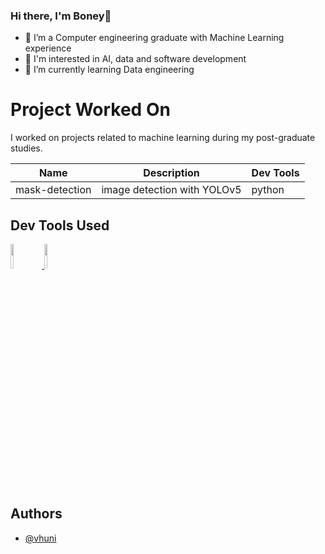 ### Hi there, I'm Boney👋

<!--
**vhuni/vhuni** is a ✨ _special_ ✨ repository because its `README.md` (this file) appears on your GitHub profile.

Here are some ideas to get you started:

- 🔭 I’m currently working on ...
- 🌱 I’m currently learning Data Engineering
- 👯 I’m looking to collaborate on ...
- 🤔 I’m looking for help with ...
- 💬 Ask me about ...
- 📫 How to reach me: ...
- 😄 Pronouns: ...
- ⚡ Fun fact: ...
-->


- 🌱 I’m a Computer engineering graduate with Machine Learning experience
- 🤔 I'm interested in AI, data and software development
- 🔭 I’m currently learning Data engineering 



# Project Worked On

I worked on projects related to machine learning during my post-graduate studies. 

| Name | Description | Dev Tools |
| ---- | ----------- | --------- |
| mask-detection | image detection with YOLOv5 | python |


## Dev Tools Used

<div>
    <a href="https://code.visualstudio.com/docs">
        <img src="https://cdn.jsdelivr.net/gh/devicons/devicon/icons/vscode/vscode-original.svg" width="10%"/>
    </a>
    <a href="https://www.python.org/">
        <img src="https://cdn.jsdelivr.net/gh/devicons/devicon/icons/python/python-original.svg" width="10%"/>
    </a>
</div>  



## Authors

- [@vhuni](https://www.github.com/vhuni)

